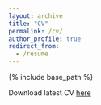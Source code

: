 ```yaml
---
layout: archive
title: "CV"
permalink: /cv/
author_profile: true
redirect_from:
  - /resume
---
```


{% include base_path %}

Download latest CV [here](http://constantin-george.github.io/files/CV_GG.pdf)